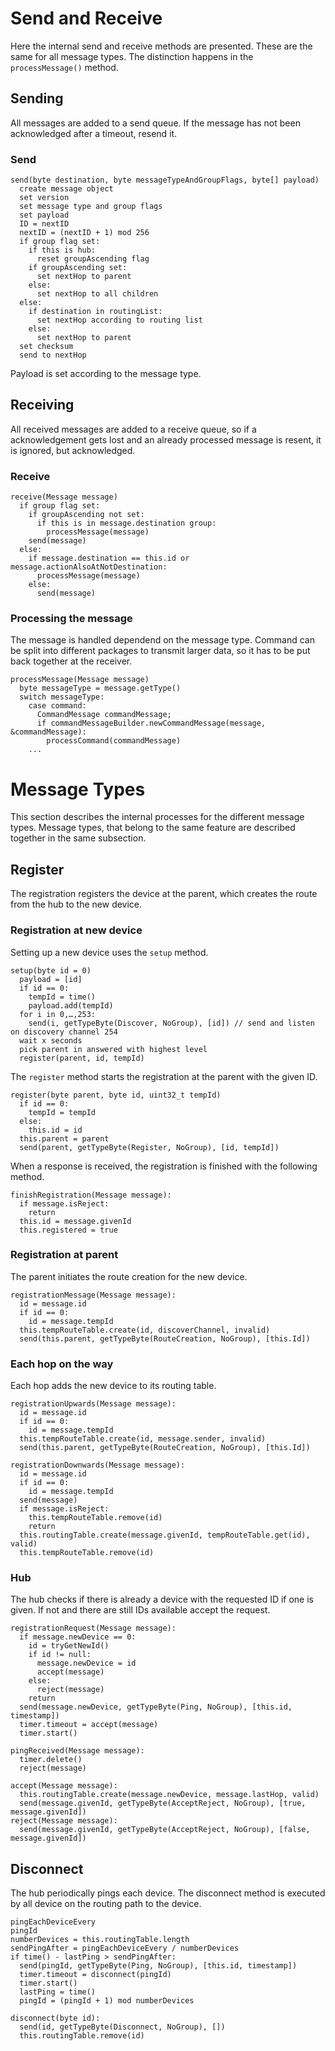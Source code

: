 # Send and Receive

Here the internal send and receive methods are presented. These are the same for all message types. The distinction happens in the `processMessage()` method.

## Sending

All messages are added to a send queue. If the message has not been acknowledged after a timeout, resend it.

### Send

```
send(byte destination, byte messageTypeAndGroupFlags, byte[] payload)
  create message object
  set version
  set message type and group flags
  set payload
  ID = nextID
  nextID = (nextID + 1) mod 256
  if group flag set:
    if this is hub:
      reset groupAscending flag
    if groupAscending set:
      set nextHop to parent
    else:
      set nextHop to all children
  else:
    if destination in routingList:
      set nextHop according to routing list
    else:
      set nextHop to parent
  set checksum
  send to nextHop
```
Payload is set according to the message type.

## Receiving

All received messages are added to a receive queue, so if a acknowledgement gets lost and an already processed message is resent, it is ignored, but acknowledged.

### Receive

```
receive(Message message)
  if group flag set:
    if groupAscending not set:
      if this is in message.destination group:
        processMessage(message)
    send(message)
  else:
    if message.destination == this.id or message.actionAlsoAtNotDestination:
      processMessage(message)
    else:
      send(message)
```

### Processing the message

The message is handled dependend on the message type. Command can be split into different packages to transmit larger data, so it has to be put back together at the receiver.

```
processMessage(Message message)
  byte messageType = message.getType()
  switch messageType:
    case command:
      CommandMessage commandMessage;
      if commandMessageBuilder.newCommandMessage(message, &commandMessage):
        processCommand(commandMessage)
    ...
```

# Message Types

This section describes the internal processes for the different message types. Message types, that belong to the same feature are described together in the same subsection.

## Register

The registration registers the device at the parent, which creates the route from the hub to the new device.

### Registration at new device

Setting up a new device uses the `setup` method.

```
setup(byte id = 0)
  payload = [id]
  if id == 0:
    tempId = time()
    payload.add(tempId)
  for i in 0,…,253:
    send(i, getTypeByte(Discover, NoGroup), [id]) // send and listen on discovery channel 254
  wait x seconds
  pick parent in answered with highest level
  register(parent, id, tempId)
```

The `register` method starts the registration at the parent with the given ID.

```
register(byte parent, byte id, uint32_t tempId)
  if id == 0:
    tempId = tempId
  else:
    this.id = id
  this.parent = parent
  send(parent, getTypeByte(Register, NoGroup), [id, tempId])
```

When a response is received, the registration is finished with the following method.

```
finishRegistration(Message message):
  if message.isReject:
    return
  this.id = message.givenId
  this.registered = true
```

### Registration at parent

The parent initiates the route creation for the new device.

```
registrationMessage(Message message):
  id = message.id
  if id == 0:
    id = message.tempId
  this.tempRouteTable.create(id, discoverChannel, invalid)
  send(this.parent, getTypeByte(RouteCreation, NoGroup), [this.Id])
```

### Each hop on the way

Each hop adds the new device to its routing table.

```
registrationUpwards(Message message):
  id = message.id
  if id == 0:
    id = message.tempId
  this.tempRouteTable.create(id, message.sender, invalid)
  send(this.parent, getTypeByte(RouteCreation, NoGroup), [this.Id])

registrationDownwards(Message message):
  id = message.id
  if id == 0:
    id = message.tempId
  send(message)
  if message.isReject:
    this.tempRouteTable.remove(id)
    return
  this.routingTable.create(message.givenId, tempRouteTable.get(id), valid)
  this.tempRouteTable.remove(id)
```

### Hub

The hub checks if there is already a device with the requested ID if one is given. If not and there are still IDs available accept the request.

```
registrationRequest(Message message):
  if message.newDevice == 0:
    id = tryGetNewId()
    if id != null:
      message.newDevice = id
      accept(message)
    else:
      reject(message)
    return
  send(message.newDevice, getTypeByte(Ping, NoGroup), [this.id, timestamp])
  timer.timeout = accept(message)
  timer.start()

pingReceived(Message message):
  timer.delete()
  reject(message)

accept(Message message):
  this.routingTable.create(message.newDevice, message.lastHop, valid)
  send(message.givenId, getTypeByte(AcceptReject, NoGroup), [true, message.givenId])
reject(Message message):
  send(message.givenId, getTypeByte(AcceptReject, NoGroup), [false, message.givenId])
```

## Disconnect

The hub periodically pings each device. The disconnect method is executed by all device on the routing path to the device.

```
pingEachDeviceEvery
pingId
numberDevices = this.routingTable.length
sendPingAfter = pingEachDeviceEvery / numberDevices
if time() - lastPing > sendPingAfter:
  send(pingId, getTypeByte(Ping, NoGroup), [this.id, timestamp])
  timer.timeout = disconnect(pingId)
  timer.start()
  lastPing = time()
  pingId = (pingId + 1) mod numberDevices

disconnect(byte id):
  send(id, getTypeByte(Disconnect, NoGroup), [])
  this.routingTable.remove(id)
```
